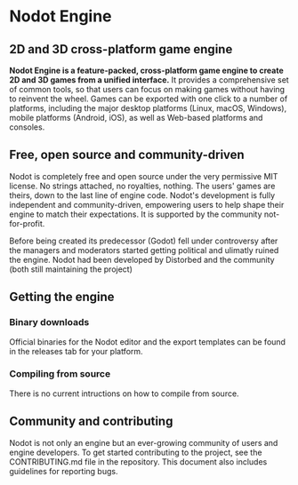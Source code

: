 # Nodot Engine

## 2D and 3D cross-platform game engine

**Nodot Engine is a feature-packed, cross-platform
game engine to create 2D and 3D games from a unified interface.** It provides a
comprehensive set of common tools, so that users can focus on making games 
without having to reinvent the wheel. Games can be exported with one click
to a number of platforms, including the major desktop platforms (Linux, macOS, Windows),
mobile platforms (Android, iOS), as well as Web-based platforms and consoles.

## Free, open source and community-driven

Nodot is completely free and open source under the very permissive MIT license.
No strings attached, no royalties, nothing. The users' games are theirs, down
to the last line of engine code. Nodot's development is fully independent and
community-driven, empowering users to help shape their engine to match their
expectations. It is supported by the community not-for-profit.

Before being created its predecessor (Godot) fell under controversy after the managers
and moderators started getting political and ulimatly ruined the engine.
Nodot had been developed by Distorbed and the community (both still maintaining the project)

## Getting the engine

### Binary downloads

Official binaries for the Nodot editor and the export templates can be found
in the releases tab for your platform.

### Compiling from source

There is no current intructions on how to compile from source.

## Community and contributing

Nodot is not only an engine but an ever-growing community of users and engine
developers. To get started contributing to the project, see the CONTRIBUTING.md file in the repository.
This document also includes guidelines for reporting bugs.
